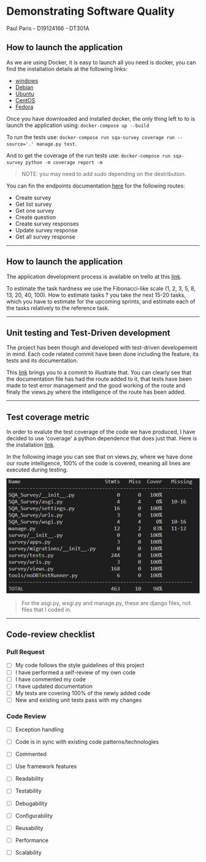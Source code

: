 # Demonstrating Software Quality

Paul Paris - D19124166 - DT301A

## How to launch the application
As we are using Docker, it is easy to launch all you need is docker, you can find the installation details at the following links:
- [windows](https://hub.docker.com/editions/community/docker-ce-desktop-windows)
- [Debian](https://docs.docker.com/engine/install/debian/)
- [Ubuntu](https://docs.docker.com/engine/install/ubuntu/)
- [CentOS](https://docs.docker.com/engine/install/centos/)
- [Fedora](https://docs.docker.com/engine/install/fedora/)

Once you have downloaded and installed docker, the only thing left to to is launch the application using: `docker-compose up --build`

To run the tests use: `docker-compose run sqa-survey coverage run --source='.' manage.py test`.

And to get the coverage of the run tests use: `docker-compose run sqa-survey python -m coverage report -m`

> NOTE: you may need to add sudo depending on the destribution.

You can fin the endpoints documentation [here](./Documentation/REST_Route_Documentation.md) for the following routes:

- Create survey
- Get list survey
- Get one survey
- Create question
- Create survey responses
- Update survey response
- Get all survey response

---
## How to launch the application

The application development process is available on trello at this [link](https://trello.com/b/gbg22dpB/sqa-assignment).
 
To estimate the task hardness we use the Fibonacci-like scale (1, 2, 3, 5, 8, 13, 20, 40, 100).
How to estimate tasks ? you take the next 15-20 tasks, which you have to estimate for the upcoming sprints, and estimate each of the tasks relatively to the reference task.

---

## Unit testing and Test-Driven development
The project has been though and developed with test-driven developement in mind. Each code related commit have been done including the feature, its tests and its documentation.

This [link](https://github.com/ParisPaul/sqa-INFS3028-Final-Assignement/commit/523dd83746c417114cd310c01d99d95f221f475e) brings you to a commit to illustrate that. You can clearly see that the documentation file has had the route added to it, that tests have been made to test error management and the good working of the route and finaly the views.py where the intelligence of the route has been added.

---
## Test coverage metric
In order to evalute the test coverage of the code we have produced, I have decided to use 'coverage' a python dependence that does just that. Here is the installation [link](https://coverage.readthedocs.io/en/coverage-5.1/).

In the following image you can see that on views.py, where we have done our route intelligence, 100% of the code is covered, meaning all lines are executed during testing.

![alt text](./Documentation/Capture.JPG)

> For the asgi.py, wsgi.py and manage.py, these are django files, not files that I coded in.

---
## Code-review checklist

### Pull Request
- [ ] My code follows the style guidelines of this project
- [ ] I have performed a self-review of my own code
- [ ] I have commented my code
- [ ] I have updated documentation
- [ ] My tests are covering 100% of the newly added code
- [ ] New and existing unit tests pass with my changes

### Code Review
- [ ] Exception handling
- [ ] Code is in sync with existing code patterns/technologies
- [ ] Commented
- [ ] Use framework features
- [ ] Readability
- [ ] Testability
- [ ] Debugability
- [ ] Configurability
- [ ] Reusability
- [ ] Performance
- [ ] Scalability

